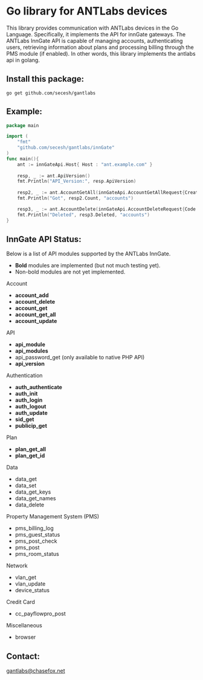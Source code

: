 Go library for ANTLabs devices
==============================

This library provides communication with ANTLabs devices in the Go Language.
Specifically, it implements the API for innGate gateways.  The ANTLabs 
InnGate API is capable of managing accounts, authenticating users, retrieving
information about plans and processing billing through the PMS module (if 
enabled). In other words, this library implements the antlabs api in golang.

Install this package:
---------------------

    go get github.com/secesh/gantlabs

Example:
--------

````go
package main

import (
    "fmt"
    "github.com/secesh/gantlabs/innGate"
)
func main(){    
    ant := innGateApi.Host{ Host : "ant.example.com" }
    
    resp, _ := ant.ApiVersion()
    fmt.Println("API_Version:", resp.ApiVersion)
    
    resp2, _ := ant.AccountGetAll(innGateApi.AccountGetAllRequest{Creator : "admin"})
    fmt.Println("Got", resp2.Count, "accounts")

    resp3, _ := ant.AccountDelete(innGateApi.AccountDeleteRequest{Code : []string{"abc123", "def456"}})
    fmt.Println("Deleted", resp3.Deleted, "accounts")
}
````
InnGate API Status:
-------
Below is a list of API modules supported by the ANTLabs InnGate.
  * **Bold** modules are implemented (but not much testing yet).
  * Non-bold modules are not yet implemented.

Account
  * **account_add**
  * **account_delete**
  * **account_get**
  * **account_get_all**
  * **account_update**
  
API
  * **api_module**
  * **api_modules**
  * api_password_get  (only available to native PHP API)
  * **api_version**
  
Authentication
  * **auth_authenticate**
  * **auth_init**
  * **auth_login**
  * **auth_logout**
  * **auth_update**
  * **sid_get**
  * **publicip_get**
  
Plan
  * **plan_get_all**
  * **plan_get_id**
  
Data
  * data_get
  * data_set
  * data_get_keys
  * data_get_names
  * data_delete
  
Property Management System (PMS)
  * pms_billing_log
  * pms_guest_status
  * pms_post_check
  * pms_post
  * pms_room_status
  
Network
  * vlan_get
  * vlan_update
  * device_status
  
Credit Card
  * cc_payflowpro_post
  
Miscellaneous
  * browser

Contact:
--------

gantlabs@chasefox.net